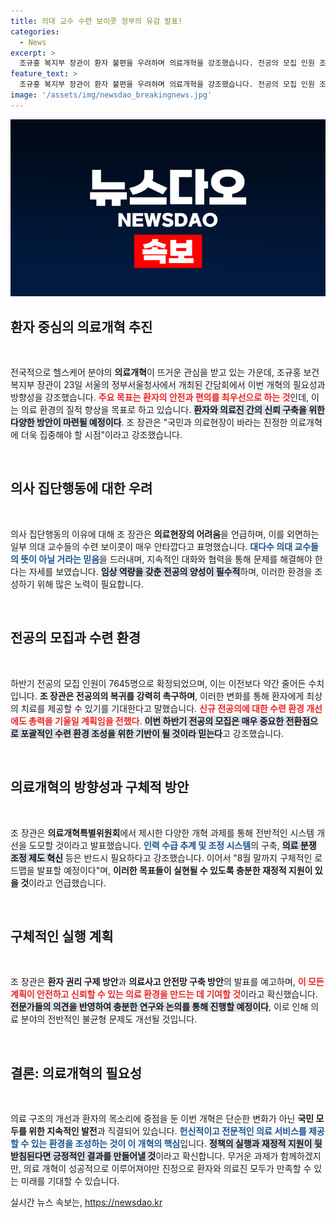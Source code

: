 ```yaml
---
title: 의대 교수 수련 보이콧 정부의 유감 발표!
categories:
  - News
excerpt: >
  조규홍 복지부 장관이 환자 불편을 우려하며 의료개혁을 강조했습니다. 전공의 모집 인원 조정과 함께 구체적 혁신 방안도 언급하며, 과도한 근로시간 단축 및 체계적 수련 개혁을 약속했습니다. 클릭하여 자세히 알아보세요!
feature_text: >
  조규홍 복지부 장관이 환자 불편을 우려하며 의료개혁을 강조했습니다. 전공의 모집 인원 조정과 함께 구체적 혁신 방안도 언급하며, 과도한 근로시간 단축 및 체계적 수련 개혁을 약속했습니다. 클릭하여 자세히 알아보세요!
image: '/assets/img/newsdao_breakingnews.jpg'
---
```


<p><img src="/assets/img/newsdao_breakingnews.jpg" alt="ontimetimes 속보" /></p>

<h2 data-ke-size="size26">환자 중심의 의료개혁 추진</h2>

<p data-ke-size="size16">&nbsp;</p>

<p>전국적으로 헬스케어 분야의 <b>의료개혁</b>이 뜨거운 관심을 받고 있는 가운데, 조규홍 보건복지부 장관이 23일 서울의 정부서울청사에서 개최된 간담회에서 이번 개혁의 필요성과 방향성을 강조했습니다. <b><span style="color: #ee2323;">주요 목표는 환자의 안전과 편의를 최우선으로 하는 것</span></b>인데, 이는 의료 환경의 질적 향상을 목표로 하고 있습니다. <b><span style="background-color: #21538527;">환자와 의료진 간의 신뢰 구축을 위한 다양한 방안이 마련될 예정이다</span></b>. 조 장관은 "국민과 의료현장이 바라는 진정한 의료개혁에 더욱 집중해야 할 시점"이라고 강조했습니다.</p>

<p data-ke-size="size16">&nbsp;</p>

<h2 data-ke-size="size26">의사 집단행동에 대한 우려</h2>

<p data-ke-size="size16">&nbsp;</p>

<p>의사 집단행동의 이유에 대해 조 장관은 <b>의료현장의 어려움</b>을 언급하며, 이를 외면하는 일부 의대 교수들의 수련 보이콧이 매우 안타깝다고 표명했습니다. <b><span style="color: #1a5490;">대다수 의대 교수들의 뜻이 아닐 거라는 믿음</span></b>을 드러내며, 지속적인 대화와 협력을 통해 문제를 해결해야 한다는 자세를 보였습니다. <b><span style="background-color: #21538527;">임상 역량을 갖춘 전공의 양성이 필수적</span></b>하며, 이러한 환경을 조성하기 위해 많은 노력이 필요합니다.</p>

<p data-ke-size="size16">&nbsp;</p>

<h2 data-ke-size="size26">전공의 모집과 수련 환경</h2>

<p data-ke-size="size16">&nbsp;</p>

<p>하반기 전공의 모집 인원이 7645명으로 확정되었으며, 이는 이전보다 약간 줄어든 수치입니다. <b>조 장관은 전공의의 복귀를 강력히 촉구하며</b>, 이러한 변화를 통해 환자에게 최상의 치료를 제공할 수 있기를 기대한다고 말했습니다. <b><span style="color: #ee2323;">신규 전공의에 대한 수련 환경 개선에도 총력을 기울일 계획임을 전했다</span></b>. <b><span style="background-color: #21538527;">이번 하반기 전공의 모집은 매우 중요한 전환점으로 포괄적인 수련 환경 조성을 위한 기반이 될 것이라 믿는다</span></b>고 강조했습니다.</p>

<p data-ke-size="size16">&nbsp;</p>

<h2 data-ke-size="size26">의료개혁의 방향성과 구체적 방안</h2>

<p data-ke-size="size16">&nbsp;</p>

<p>조 장관은 <b>의료개혁특별위원회</b>에서 제시한 다양한 개혁 과제를 통해 전반적인 시스템 개선을 도모할 것이라고 발표했습니다. <b><span style="color: #1a5490;">인력 수급 추계 및 조정 시스템</span></b>의 구축, <b><span style="background-color: #21538527;">의료 분쟁 조정 제도 혁신</span></b> 등은 반드시 필요하다고 강조했습니다. 이어서 "8월 말까지 구체적인 로드맵을 발표할 예정이다"며, <b>이러한 목표들이 실현될 수 있도록 충분한 재정적 지원이 있을 것</b>이라고 언급했습니다.</p>

<p data-ke-size="size16">&nbsp;</p>

<h2 data-ke-size="size26">구체적인 실행 계획</h2>

<p data-ke-size="size16">&nbsp;</p>

<p>조 장관은 <b>환자 권리 구제 방안</b>과 <b>의료사고 안전망 구축 방안</b>의 발표를 예고하며, <b><span style="color: #ee2323;">이 모든 계획이 안전하고 신뢰할 수 있는 의료 환경을 만드는 데 기여할 것</span></b>이라고 확신했습니다. <b><span style="background-color: #21538527;">전문가들의 의견을 반영하여 충분한 연구와 논의를 통해 진행할 예정이다</span></b>, 이로 인해 의료 분야의 전반적인 불균형 문제도 개선될 것입니다.</p>

<p data-ke-size="size16">&nbsp;</p>

<h2 data-ke-size="size26">결론: 의료개혁의 필요성</h2>

<p data-ke-size="size16">&nbsp;</p>

<p>의료 구조의 개선과 환자의 목소리에 중점을 둔 이번 개혁은 단순한 변화가 아닌 <b>국민 모두를 위한 지속적인 발전</b>과 직결되어 있습니다. <b><span style="color: #1a5490;">헌신적이고 전문적인 의료 서비스를 제공할 수 있는 환경을 조성하는 것이 이 개혁의 핵심</span></b>입니다. <b><span style="background-color: #21538527;">정책의 실행과 재정적 지원이 뒷받침된다면 긍정적인 결과를 만들어낼 것</span></b>이라고 확신합니다. 무거운 과제가 함께하겠지만, 의료 개혁이 성공적으로 이루어져야만 진정으로 환자와 의료진 모두가 만족할 수 있는 미래를 기대할 수 있습니다.</p>
실시간 뉴스 속보는, <a href="https://newsdao.kr" rel="dofollow">https://newsdao.kr</a>


